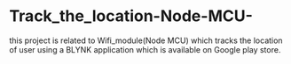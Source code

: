 # Track_the_location-Node-MCU-
this project is related to Wifi_module(Node MCU) which tracks the location of user using a BLYNK application which is available on Google play store.
